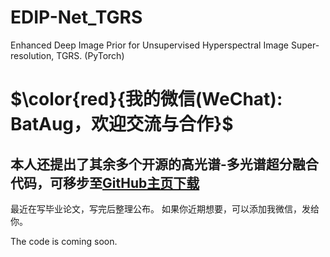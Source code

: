# EDIP-Net_TGRS
Enhanced Deep Image Prior for Unsupervised Hyperspectral Image Super-resolution, TGRS. (PyTorch)

# $\color{red}{我的微信(WeChat): BatAug，欢迎交流与合作}$

## 本人还提出了其余多个开源的高光谱-多光谱超分融合代码，可移步至[GitHub主页下载](https://github.com/JiaxinLiCAS) 

最近在写毕业论文，写完后整理公布。
如果你近期想要，可以添加我微信，发给你。

The code is coming soon.
